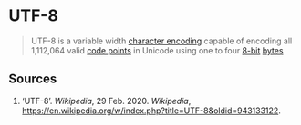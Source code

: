 # UTF-8

> UTF-8 is a variable width [character encoding][concept-encoding] capable of encoding all 1,112,064 valid [code points][concept-encoding] in Unicode using one to four [8-bit][type-bit] [bytes][type-bytes]

## Sources

1. ‘UTF-8’. _Wikipedia_, 29 Feb. 2020. _Wikipedia_, <https://en.wikipedia.org/w/index.php?title=UTF-8&oldid=943133122>.

[concept-encoding]: ./character_encoding.md
[type-bit]: ../types/bit.md
[type-bytes]: ../types/bytes.md
